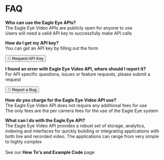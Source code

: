 # FAQ

**Who can use the Eagle Eye APIs?**<br id=FAQ-001>
The Eagle Eye Video APIs are publicly open for anyone to use <br>Users will need a valid API key to successfully make API calls

**How do I get my API key?**<br id=FAQ-002>
You can get an API key by filling out the form

<aside><form action="https://login.eagleeyenetworks.com/api_signup.html"><button><b>&#128267;</b> Request API Key</button></form></aside>

**I found an error with Eagle Eye Video API, where should I report it?**<br id=FAQ-003>
For API specific questions, issues or feature requests, please submit a request

<aside><form action="http://www.eagleeyenetworks.com/support"><button><b>&#128030;</b> Report a Bug</button></form></aside>

**How do you charge for the Eagle Eye Video API use?**<br id=FAQ-004>
The Eagle Eye Video API does not require any additional fees for use <br>The only fees are the per camera fees for the use of the Eagle Eye system

**What can I do with the Eagle Eye API?**<br id=FAQ-005>
The Eagle Eye Video API provides a robust set of storage, analytics, indexing and interfaces for quickly building or integrating applications with both live and recorded video. The applications can range from very simple to highly complex <br><br>See our **How To's and Example Code** page
